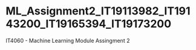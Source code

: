 # ML_Assignment2_IT19113982_IT19143200_IT19165394_IT19173200
IT4060 - Machine Learning Module Assingment 2
